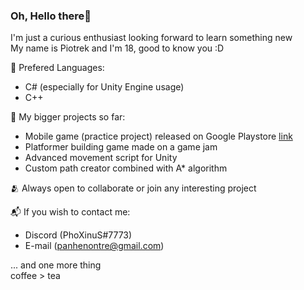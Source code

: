 ### Oh, Hello there👋
I'm just a curious enthusiast looking forward to learn something new  
My name is Piotrek and I'm 18, good to know you :D
  
💬 Prefered Languages:  
- C# (especially for Unity Engine usage)  
- C++  

📖 My bigger projects so far:  
- Mobile game (practice project) released on Google Playstore [link](https://play.google.com/store/apps/details?id=com.PXStudios.BounceUp)
- Platformer building game made on a game jam  
- Advanced movement script for Unity  
- Custom path creator combined with A* algorithm  

🫂 Always open to collaborate or join any interesting project  

📬 If you wish to contact me:  
- Discord (PhoXinuS#7773)  
- E-mail (panhenontre@gmail.com)  

... and one more thing  
coffee > tea
